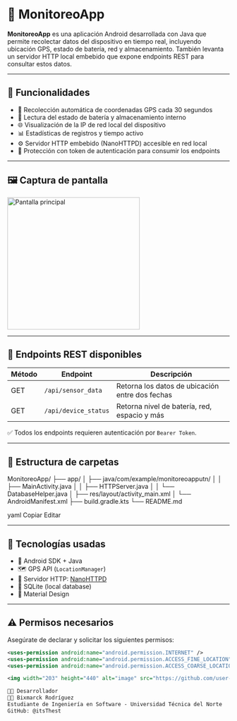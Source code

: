 # 📡 MonitoreoApp

**MonitoreoApp** es una aplicación Android desarrollada con Java que permite recolectar datos del dispositivo en tiempo real, incluyendo ubicación GPS, estado de batería, red y almacenamiento. También levanta un servidor HTTP local embebido que expone endpoints REST para consultar estos datos.

---

## 🧠 Funcionalidades

- 📍 Recolección automática de coordenadas GPS cada 30 segundos
- 🔌 Lectura del estado de batería y almacenamiento interno
- 🌐 Visualización de la IP de red local del dispositivo
- 📊 Estadísticas de registros y tiempo activo
- ⚙️ Servidor HTTP embebido (NanoHTTPD) accesible en red local
- 🔐 Protección con token de autenticación para consumir los endpoints

---

## 🖼️ Captura de pantalla

<img src="https://user-images.githubusercontent.com/00000000/device-monitor-preview.png" alt="Pantalla principal" width="300" />

---

## 🔗 Endpoints REST disponibles

| Método | Endpoint                | Descripción                           |
|--------|--------------------------|---------------------------------------|
| GET    | `/api/sensor_data`       | Retorna los datos de ubicación entre dos fechas |
| GET    | `/api/device_status`     | Retorna nivel de batería, red, espacio y más |

✅ Todos los endpoints requieren autenticación por `Bearer Token`.

---

## 📂 Estructura de carpetas

MonitoreoApp/
├── app/
│ ├── java/com/example/monitoreoapputn/
│ │ ├── MainActivity.java
│ │ ├── HTTPServer.java
│ │ └── DatabaseHelper.java
│ ├── res/layout/activity_main.xml
│ └── AndroidManifest.xml
├── build.gradle.kts
└── README.md

yaml
Copiar
Editar

---

## 🚀 Tecnologías usadas

- 🔧 Android SDK + Java
- 🗺️ GPS API (`LocationManager`)
- 📡 Servidor HTTP: [NanoHTTPD](https://github.com/NanoHttpd/nanohttpd)
- 📁 SQLite (local database)
- 🎨 Material Design

---

## ⚠️ Permisos necesarios

Asegúrate de declarar y solicitar los siguientes permisos:

```xml
<uses-permission android:name="android.permission.INTERNET" />
<uses-permission android:name="android.permission.ACCESS_FINE_LOCATION" />
<uses-permission android:name="android.permission.ACCESS_COARSE_LOCATION" />

<img width="203" height="440" alt="image" src="https://github.com/user-attachments/assets/fba1e940-c314-4729-b670-b4392cb752e7" />

👨‍💻 Desarrollador
🧑‍💻 Bixmarck Rodríguez
Estudiante de Ingeniería en Software - Universidad Técnica del Norte
GitHub: @itsThest
